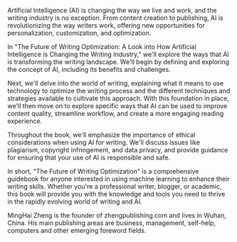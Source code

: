 
Artificial Intelligence (AI) is changing the way we live and work, and the writing industry is no exception. From content creation to publishing, AI is revolutionizing the way writers work, offering new opportunities for personalization, customization, and optimization.

In "The Future of Writing Optimization: A Look into How Artificial Intelligence is Changing the Writing Industry," we'll explore the ways that AI is transforming the writing landscape. We'll begin by defining and exploring the concept of AI, including its benefits and challenges.

Next, we'll delve into the world of writing, explaining what it means to use technology to optimize the writing process and the different techniques and strategies available to cultivate this approach. With this foundation in place, we'll then move on to explore specific ways that AI can be used to improve content quality, streamline workflow, and create a more engaging reading experience.

Throughout the book, we'll emphasize the importance of ethical considerations when using AI for writing. We'll discuss issues like plagiarism, copyright infringement, and data privacy, and provide guidance for ensuring that your use of AI is responsible and safe.

In short, "The Future of Writing Optimization" is a comprehensive guidebook for anyone interested in using machine learning to enhance their writing skills. Whether you're a professional writer, blogger, or academic, this book will provide you with the knowledge and tools you need to thrive in the rapidly evolving world of writing and AI.

MingHai Zheng is the founder of zhengpublishing.com and lives in Wuhan, China. His main publishing areas are business, management, self-help, computers and other emerging foreword fields.
